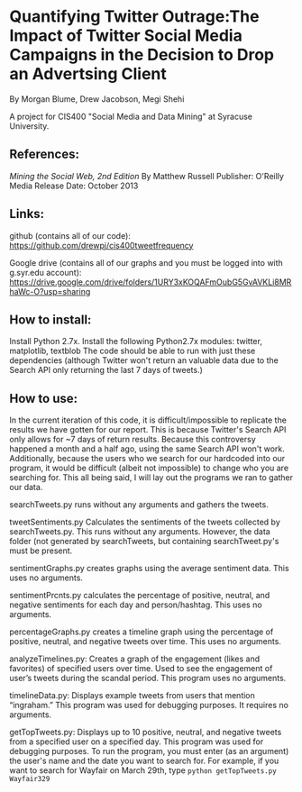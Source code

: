 # Quantifying Twitter Outrage:The Impact of Twitter Social Media Campaigns in the Decision to Drop an Advertsing Client
By Morgan Blume, Drew Jacobson, Megi Shehi

A project for CIS400 "Social Media and Data Mining" at Syracuse University.

## References:
*Mining the Social Web, 2nd Edition*
By Matthew Russell
Publisher: O'Reilly Media
Release Date: October 2013


## Links:
github (contains all of our code): https://github.com/drewpj/cis400tweetfrequency

Google drive (contains all of our graphs and you must be logged into with g.syr.edu account): https://drive.google.com/drive/folders/1URY3xKOQAFmOubG5GvAVKLi8MRhaWc-O?usp=sharing

## How to install:
Install Python 2.7x. 
Install the following Python2.7x modules: twitter, matplotlib, textblob
The code should be able to run with just these dependencies (although Twitter won't return an valuable data due to the Search API only returning the last 7 days of tweets.)

## How to use:
In the current iteration of this code, it is difficult/impossible to replicate the results we have gotten for our report. This is because Twitter's Search API only allows for ~7 days of return results. Because this controversy happened a month and a half ago, using the same Search API won't work. Additionally, because the users who we search for our hardcoded into our program, it would be difficult (albeit not impossible) to change who you are searching for. 
This all being said, I will lay out the programs we ran to gather our data.

searchTweets.py runs without any arguments and gathers the tweets.

tweetSentiments.py Calculates the sentiments of the tweets collected by searchTweets.py. This runs without any arguments. However, the data folder (not generated by searchTweets, but containing searchTweet.py's must be present. 

sentimentGraphs.py creates graphs using the average sentiment data. This uses no arguments.

sentimentPrcnts.py calculates the percentage of positive, neutral, and negative sentiments for each day and person/hashtag. This uses no arguments.

percentageGraphs.py creates a timeline graph using the percentage of positive, neutral, and negative tweets over time. This uses no arguments.

analyzeTimelines.py: Creates a graph of the engagement (likes and favorites) of specified users over time. Used to see the engagement of user’s tweets during the scandal period. This program uses no arguments.

timelineData.py: Displays example tweets from users that mention “ingraham.” This program was used for debugging purposes. It requires no arguments.

getTopTweets.py: Displays up to 10 positive, neutral, and negative tweets from a specified user on a specified day. This program was used for debugging purposes. To run the program, you must enter (as an argument) the user's name and the date you want to search for. For example, if you want to search for Wayfair on March 29th, type `python getTopTweets.py Wayfair329`
